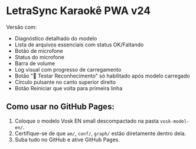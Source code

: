 # LetraSync Karaokê PWA v24

Versão com:
- Diagnóstico detalhado do modelo
- Lista de arquivos essenciais com status OK/Faltando
- Botão de microfone
- Status do microfone
- Barra de volume
- Log visual com progresso de carregamento
- Botão "📝 Testar Reconhecimento" só habilitado após modelo carregado
- Círculo pulsante no canto superior direito
- Botão Reiniciar que volta para primeira linha

## Como usar no GitHub Pages:
1. Coloque o modelo Vosk EN small descompactado na pasta `vosk-model-en/`.
2. Certifique-se de que `am/`, `conf/`, `graph/` estão diretamente dentro dela.
3. Suba tudo no GitHub e ative GitHub Pages.
